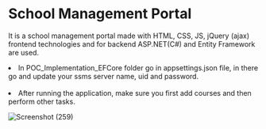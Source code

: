 # School Management Portal
It is a school management portal made with HTML, CSS, JS, jQuery (ajax) frontend technologies and for backend ASP.NET(C#) and Entity Framework are used. <br>
<li>In POC_Implementation_EFCore folder go in appsettings.json file, in there go and update your ssms server name, uid and password.</li><br>
<li>After running the application, make sure you first add courses and then perform other tasks.</li>

![Screenshot (259)](https://github.com/Keyuri292/School-Management-Portal/assets/115882560/98179f89-63a4-434b-8547-bb2c83ba1221)
